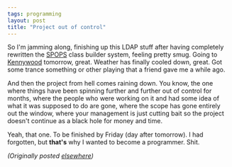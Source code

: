 ```yaml
---
tags: programming
layout: post
title: "Project out of control"
---
```




<p>So I'm jamming along, finishing up this LDAP stuff after
having completely rewritten the <a href="http://www.advogato.org/proj/SPOPS/">SPOPS</a> class
builder system, feeling pretty smug. Going to <a
href="http://www.kennywood.com/">Kennywood</a> tomorrow,
great. Weather has finally cooled down, great. Got some
trance something or other playing that a friend gave me a
while ago.

<p>And then the project from hell comes raining down. You
know, the one where things have been spinning further and
further out of control for months, where the people who were
working on it and had some idea of what it was supposed to
do are gone, where the scope has gone entirely out the
window, where your management is just cutting bait so the
project doesn't continue as a black hole for money and
time.

<p>Yeah, that one. To be finished by Friday (day after
tomorrow). I had forgotten, but <b>that's</b> why I wanted
to become a programmer. Shit.

<p><em>(Originally posted <a href="http://www.advogato.org/person/cwinters/diary.html?start=68">elsewhere</a>)</em></p>


